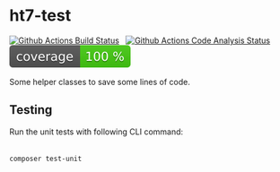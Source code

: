
# ht7-test

[![Github Actions Build Status](https://github.com/1stthomas/ht7-test/actions/workflows/tests.yml/badge.svg?branch=master)](https://github.com/1stthomas/ht7-test/actions/workflows/tests.yml)&nbsp;&nbsp;
[![Github Actions Code Analysis Status](https://github.com/1stthomas/ht7-test/actions/workflows/analysis.yml/badge.svg?branch=master)](https://github.com/1stthomas/ht7-test/actions/workflows/analysis.yml)&nbsp;&nbsp;
![Github Actions Coverage Status](https://github.com/1stthomas/ht7-test/blob/master/doc/images/coverage.svg)

Some helper classes to save some lines of code.

## Testing

Run the unit tests with following CLI command:

```sh

composer test-unit

```
